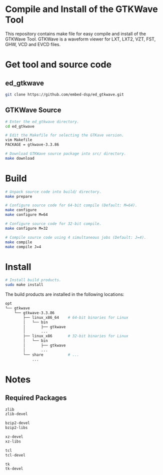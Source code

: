 
Compile and Install of the GTKWave Tool
=======================================

This repository contains make file for easy compile and install of the GTKWave Tool.
GTKWave is a waveform viewer for LXT, LXT2, VZT, FST, GHW, VCD and EVCD files.

Get tool and source code
========================

## ed_gtkwave
```bash
git clone https://github.com/embed-dsp/ed_gtkwave.git
```

## GTKWave Source
```bash
# Enter the ed_gtkwave directory.
cd ed_gtkwave

# Edit the Makefile for selecting the GTKave version.
vim Makefile
PACKAGE = gtkwave-3.3.86

# Download GTKWave source package into src/ directory.
make download
```

Build
=====
```bash
# Unpack source code into build/ directory.
make prepare

# Configure source code for 64-bit compile (Default: M=64).
make configure
make configure M=64

# Configure source code for 32-bit compile.
make configure M=32

# Compile source code using 4 simultaneous jobs (Default: J=4).
make compile
make compile J=4
```

Install
=======
```bash
# Install build products.
sudo make install
```

The build products are installed in the following locations:
```bash
opt
└── gtkwave
    └── gtkwave-3.3.86
        ├── linux_x86_64    # 64-bit binaries for Linux
        │   └── bin
        │       ├── gtkwave
        │       ...
        ├── linux_x86       # 32-bit binaries for Linux
        │   └── bin
        │       ├── gtkwave
        │       ...
        └── share           # ...
            ...
```

Notes
=====

## Required Packages

```bash
zlib
zlib-devel

bzip2-devel
bzip2-libs

xz-devel
xz-libs

tcl
tcl-devel

tk
tk-devel
```
